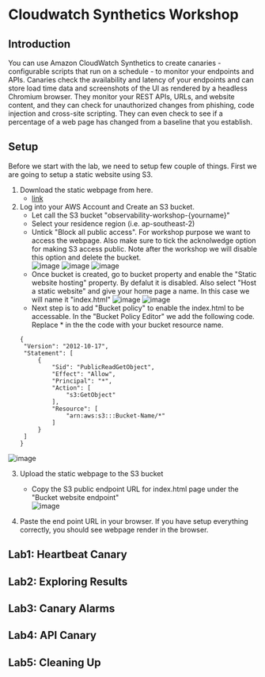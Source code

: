 # Cloudwatch Synthetics Workshop

## Introduction

You can use Amazon CloudWatch Synthetics to create canaries - configurable scripts that run on a schedule - to monitor your endpoints and APIs. Canaries check the availability and latency of your endpoints and can store load time data and screenshots of the UI as rendered by a headless Chromium browser. They monitor your REST APIs, URLs, and website content, and they can check for unauthorized changes from phishing, code injection and cross-site scripting. They can even check to see if a percentage of a web page has changed from a baseline that you establish.

## Setup

Before we start with the lab, we need to setup few couple of things. First we are going to setup a static website using S3.
1. Download the static webpage from here.
   - [link](https://github.com/hseera/aws-observability-workshop/blob/main/common/static-heartbeat-canary/index.html)
2. Log into your AWS Account and Create an S3 bucket. 
   - Let call the S3 bucket "observability-workshop-{yourname}"
   - Select your residence region (i.e. ap-southeast-2)
   - Untick "Block all public access". For workshop purpose we want to access the webpage. Also make sure to tick the acknolwedge option for making S3 access public.  Note after the workshop we will disable this option and delete the bucket.  
   ![image](https://user-images.githubusercontent.com/59352356/211769377-bb725844-487b-4f7d-84ba-7ea660425822.png)
![image](https://user-images.githubusercontent.com/59352356/211769499-b78b80fa-dbd8-4e33-bbba-7dbe1745c20c.png)
![image](https://user-images.githubusercontent.com/59352356/211769811-01e15772-d27e-4984-a321-77b70d386fe5.png)
   - Once bucket is created, go to bucket property and enable the "Static website hosting" property. By defalut it is disabled. Also select "Host a static website" and give your home page a name. In this case we will name it "index.html"
   ![image](https://user-images.githubusercontent.com/59352356/211771765-24f9dabb-d0ca-492a-bc08-44ae823039fd.png)
![image](https://user-images.githubusercontent.com/59352356/211771960-5ecf352b-6143-49c7-b48a-40718d1b35ff.png)
   - Next step is to add "Bucket policy" to enable the index.html to be accessable. In the "Bucket Policy Editor" we add the following code. Replace * in the the code with your bucket resource name.
   ```
   {
    "Version": "2012-10-17",
    "Statement": [
        {
            "Sid": "PublicReadGetObject",
            "Effect": "Allow",
            "Principal": "*",
            "Action": [
                "s3:GetObject"
            ],
            "Resource": [
                "arn:aws:s3:::Bucket-Name/*"
            ]
        }
    ]
   }
   ```
  
 ![image](https://user-images.githubusercontent.com/59352356/211775465-b72dc80d-0093-4c28-ac18-c4dfc32e30cc.png)


3. Upload the static webpage to the S3 bucket
   - Copy the S3 public endpoint URL for index.html page under the "Bucket website endpoint"   
  ![image](https://user-images.githubusercontent.com/59352356/211775819-402f5873-3d7b-4ee5-8de9-14568cd9ae28.png)

4. Paste the end point URL in your browser. If you have setup everything correctly, you should see webpage render in the browser.

## Lab1: Heartbeat Canary

## Lab2: Exploring Results

## Lab3: Canary Alarms

## Lab4: API Canary

## Lab5: Cleaning Up
